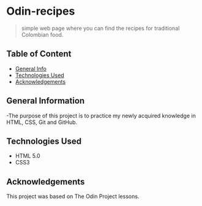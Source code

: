 # Odin-recipes
> simple web page where you can find the recipes for traditional Colombian food.

## Table of Content
* [General Info](#general-information)
* [Technologies Used](#technologies-used)
* [Acknowledgements](#acknowledgements)

<!-- * [License](#license) -->

## General Information
-The purpose of this project is to practice my newly acquired knowledge in HTML, CSS, Git and GitHub.

## Technologies Used
- HTML 5.0
- CSS3

## Acknowledgements
This project was based on The Odin Project lessons.
